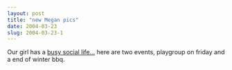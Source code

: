 ```yaml
---
layout: post
title: "new Megan pics"
date: 2004-03-23
slug: 2004-03-23-1
---
```


Our girl has a  [busy social life...](http://www.muttmansion.com/wiki.cgi?MeganPictures032004)  here  are two events, playgroup on friday and a end of winter bbq.
